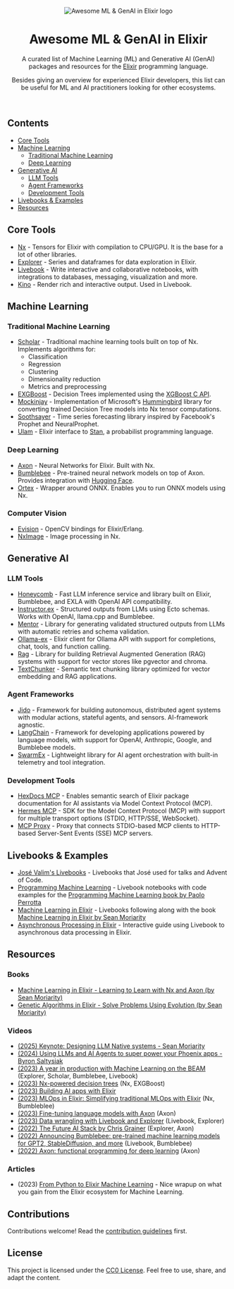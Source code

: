 <div align="center">
  
![Awesome ML & GenAI in Elixir logo](https://github.com/user-attachments/assets/19fc503d-1123-4785-b5b2-570b0377c4ba)

# Awesome ML & GenAI in Elixir

A curated list of Machine Learning (ML) and Generative AI (GenAI) packages and resources for the [Elixir](https://elixir-lang.org/) programming language.

Besides giving an overview for experienced Elixir developers, this list can be useful for ML and AI practitioners looking for other ecosystems.

</div>
<br />

## Contents

- [Core Tools](#core-tools)
- [Machine Learning](#machine-learning)
  - [Traditional Machine Learning](#traditional-machine-learning)
  - [Deep Learning](#deep-learning)
- [Generative AI](#generative-ai)
  - [LLM Tools](#llm-tools)
  - [Agent Frameworks](#agent-frameworks)
  - [Development Tools](#development-tools)
- [Livebooks & Examples](#livebooks--examples)
- [Resources](#resources)

## Core Tools

- [Nx](https://github.com/elixir-nx/nx) - Tensors for Elixir with compilation to CPU/GPU. It is the base for a lot of other libraries.
- [Explorer](https://github.com/elixir-explorer/explorer) - Series and dataframes for data exploration in Elixir.
- [Livebook](https://livebook.dev/) - Write interactive and collaborative notebooks, with integrations to databases, messaging, visualization and more.
- [Kino](https://github.com/livebook-dev/kino) - Render rich and interactive output. Used in Livebook.

## Machine Learning

### Traditional Machine Learning

- [Scholar](https://github.com/elixir-nx/scholar) - Traditional machine learning tools built on top of Nx. Implements algorithms for:
  - Classification
  - Regression
  - Clustering
  - Dimensionality reduction
  - Metrics and preprocessing
- [EXGBoost](https://github.com/acalejos/exgboost) - Decision Trees implemented using the [XGBoost C API](https://xgboost.readthedocs.io/en/latest/c.html).
- [Mockinjay](https://github.com/acalejos/mockingjay) - Implementation of Microsoft's [Hummingbird](https://github.com/microsoft/hummingbird) library for converting trained Decision Tree models into Nx tensor computations.
- [Soothsayer](https://github.com/georgeguimaraes/soothsayer) - Time series forecasting library inspired by Facebook's Prophet and NeuralProphet.
- [Ulam](https://github.com/tmbb/ulam_ex) - Elixir interface to [Stan](https://mc-stan.org/), a probabilist programming language.

### Deep Learning

- [Axon](https://github.com/elixir-nx/axon) - Neural Networks for Elixir. Built with Nx.
- [Bumblebee](https://github.com/elixir-nx/bumblebee) - Pre-trained neural network models on top of Axon. Provides integration with [Hugging Face](https://huggingface.co/).
- [Ortex](https://github.com/elixir-nx/ortex) - Wrapper around ONNX. Enables you to run ONNX models using Nx.

### Computer Vision

- [Evision](https://github.com/cocoa-xu/evision) - OpenCV bindings for Elixir/Erlang.
- [NxImage](https://github.com/elixir-nx/nx_image) - Image processing in Nx.

## Generative AI

### LLM Tools
- [Honeycomb](https://github.com/seanmor5/honeycomb) - Fast LLM inference service and library built on Elixir, Bumblebee, and EXLA with OpenAI API compatibility.
- [Instructor.ex](https://github.com/thmsmlr/instructor_ex) - Structured outputs from LLMs using Ecto schemas. Works with OpenAI, llama.cpp and Bumblebee.
- [Mentor](https://github.com/zoedsoupe/mentor) - Library for generating validated structured outputs from LLMs with automatic retries and schema validation.
- [Ollama-ex](https://github.com/lebrunel/ollama-ex) - Elixir client for Ollama API with support for completions, chat, tools, and function calling.
- [Rag](https://github.com/bitcrowd/rag) - Library for building Retrieval Augmented Generation (RAG) systems with support for vector stores like pgvector and chroma.
- [TextChunker](https://github.com/revelrylabs/text_chunker_ex) - Semantic text chunking library optimized for vector embedding and RAG applications.

### Agent Frameworks
- [Jido](https://github.com/agentjido/jido) - Framework for building autonomous, distributed agent systems with modular actions, stateful agents, and sensors. AI-framework agnostic.
- [LangChain](https://github.com/brainlid/langchain) - Framework for developing applications powered by language models, with support for OpenAI, Anthropic, Google, and Bumblebee models.
- [SwarmEx](https://github.com/nrrso/swarm_ex) - Lightweight library for AI agent orchestration with built-in telemetry and tool integration.

### Development Tools
- [HexDocs MCP](https://github.com/bradleygolden/hexdocs-mcp) - Enables semantic search of Elixir package documentation for AI assistants via Model Context Protocol (MCP).
- [Hermes MCP](https://github.com/cloudwalk/hermes-mcp) - SDK for the Model Context Protocol (MCP) with support for multiple transport options (STDIO, HTTP/SSE, WebSocket).
- [MCP Proxy](https://github.com/tidewave-ai/mcp_proxy_elixir) - Proxy that connects STDIO-based MCP clients to HTTP-based Server-Sent Events (SSE) MCP servers.


## Livebooks & Examples

- [José Valim's Livebooks](https://github.com/josevalim/livebooks) - Livebooks that José used for talks and Advent of Code.
- [Programming Machine Learning](https://github.com/nickgnd/programming-machine-learning-livebooks) - Livebook notebooks with code examples for the [Programming Machine Learning book by Paolo Perrotta](https://pragprog.com/titles/pplearn/programming-machine-learning/)
- [Machine Learning in Elixir](https://github.com/charlieroth/machine-learning-in-elixir) - Livebooks following along with the book [Machine Learning in Elixir by Sean Moriarity](https://pragprog.com/titles/smelixir/machine-learning-in-elixir/)
- [Asynchronous Processing in Elixir](https://github.com/whatyouhide/guide_async_processing_in_elixir) - Interactive guide using Livebook to asynchronous data processing in Elixir.

## Resources

### Books

- [Machine Learning in Elixir - Learning to Learn with Nx and Axon (by Sean Moriarity)](https://pragprog.com/titles/smelixir/machine-learning-in-elixir/)
- [Genetic Algorithms in Elixir - Solve Problems Using Evolution (by Sean Moriarity)](https://pragprog.com/titles/smgaelixir/genetic-algorithms-in-elixir/)

### Videos

- [(2025) Keynote: Designing LLM Native systems - Sean Moriarity](https://www.youtube.com/watch?v=R9JRhIKQmqk)
- [(2024) Using LLMs and AI Agents to super power your Phoenix apps - Byron Saltysiak](https://www.youtube.com/watch?v=Hnpt2zv0rVw)
- [(2023) A year in production with Machine Learning on the BEAM](https://www.youtube.com/watch?v=HP86Svk4hzI) (Explorer, Scholar, Bumblebee, Livebook)
- [(2023) Nx-powered decision trees](https://www.youtube.com/watch?v=rbmviKT6HkU) (Nx, EXGBoost)
- [(2023) Building AI apps with Elixir](https://www.youtube.com/watch?v=TfZI5-oQSqI)
- [(2023) MLOps in Elixir: Simplifying traditional MLOps with Elixir](https://www.youtube.com/watch?v=6aVnwj8WQq4) (Nx, Bumbleblee)
- [(2023) Fine-tuning language models with Axon](https://www.youtube.com/watch?v=-iZIZHgHa5M) (Axon)
- [(2023) Data wrangling with Livebook and Explorer](https://www.youtube.com/watch?v=U6nuPjyAUPw) (Livebook, Explorer)
- [(2022) The Future AI Stack by Chris Grainer](https://www.youtube.com/watch?v=Y2Nr4dNu6hI) (Explorer, Axon)
- [(2022) Announcing Bumblebee: pre-trained machine learning models for GPT2, StableDiffusion, and more](https://www.youtube.com/watch?v=g3oyh3g1AtQ) (Livebook, Bumblebee)
- [(2022) Axon: functional programming for deep learning](https://www.youtube.com/watch?v=NWXSiZ-vi-o) (Axon)

### Articles

- (2023) [From Python to Elixir Machine Learning](https://www.thestackcanary.com/from-python-pytorch-to-elixir-nx/) - Nice wrapup on what you gain from the Elixir ecosystem for Machine Learning.

## Contributions

Contributions welcome! Read the [contribution guidelines](contributing.md) first.

## License

This project is licensed under the [CC0 License](LICENSE.md). Feel free to use, share, and adapt the content.
